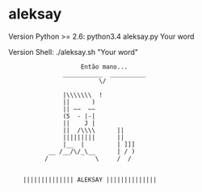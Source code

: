 # aleksay

Version Python >= 2.6: python3.4 aleksay.py Your word

Version Shell: ./aleksay.sh "Your word"


			            Então mano...
			       ___________  __________
			                 \/

			       |\\\\\\\  !
			       ||      )
			       || ~~  ~~
			       (5  - |-|
			       ||    J |
			       ||  /\\\\      ||
			       |||||||||      ||
			       |__  |         | ]]]
			   __ /__/\/_\__      | / )
			  /             \     /  /


		|||||||||||||| ALEKSAY ||||||||||||||



